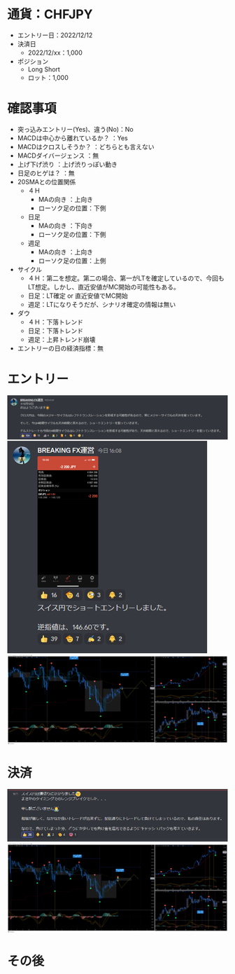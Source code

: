 # 通貨：CHFJPY
- エントリー日：2022/12/12
- 決済日
  - 2022/12/xx：1,000
- ポジション
  - Long Short
  - ロット：1,000

# 確認事項
- 突っ込みエントリー(Yes)、違う(No)：No
- MACDは中心から離れているか？     ：Yes
- MACDはクロスしそうか？           ：どちらとも言えない
- MACDダイバージェンス             ：無
- 上げ下げ渋り                     ：上げ渋りっぽい動き
- 日足のヒゲは？                   ：無
- 20SMAとの位置関係
  - ４Ｈ
    - MAの向き        ：上向き
    - ローソク足の位置：下側
  - 日足
    - MAの向き        ：下向き
    - ローソク足の位置：下側
  - 週足
    - MAの向き        ：上向き
    - ローソク足の位置：上側
- サイクル
  - ４Ｈ：第二を想定。第二の場合、第一がLTを確定しているので、今回もLT想定。しかし、直近安値がMC開始の可能性もある。
  - 日足：LT確定 or 直近安値でMC開始
  - 週足：LTになりそうだが、シナリオ確定の情報は無い
- ダウ
  - ４Ｈ：下落トレンド
  - 日足：下落トレンド
  - 週足：上昇トレンド崩壊
- エントリーの日の経済指標：無

# エントリー
![](2022-12-12-16-37-00.png)
![](2022-12-12-16-29-20.png)
![](2022-12-12-16-29-01.png)

# 決済
![](2022-12-12-18-13-26.png)
![](2022-12-12-18-14-08.png)

# その後



